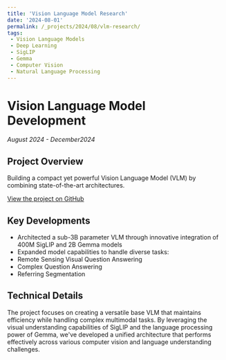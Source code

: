 ```yaml
---
title: 'Vision Language Model Research'
date: '2024-08-01'
permalink: /_projects/2024/08/vlm-research/
tags:
 - Vision Language Models
 - Deep Learning
 - SigLIP
 - Gemma
 - Computer Vision
 - Natural Language Processing
---
```


# Vision Language Model Development
*August 2024 - December2024*

## Project Overview
Building a compact yet powerful Vision Language Model (VLM) by combining state-of-the-art architectures.

[View the project on GitHub](https://github.com/Iaryan-21/PaliGemma-VisionLanguageModel)

## Key Developments
- Architected a sub-3B parameter VLM through innovative integration of 400M SigLIP and 2B Gemma models
- Expanded model capabilities to handle diverse tasks:
 - Remote Sensing Visual Question Answering
 - Complex Question Answering
 - Referring Segmentation

## Technical Details
The project focuses on creating a versatile base VLM that maintains efficiency while handling complex multimodal tasks. By leveraging the visual understanding capabilities of SigLIP and the language processing power of Gemma, we've developed a unified architecture that performs effectively across various computer vision and language understanding challenges.
